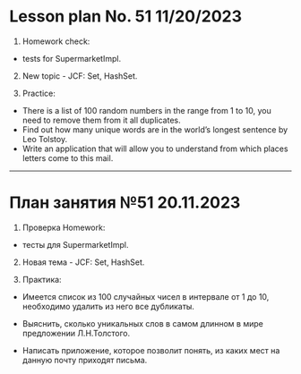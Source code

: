 # Lesson plan No. 51 11/20/2023

1. Homework check:
- tests for SupermarketImpl.

2. New topic - JCF: Set, HashSet.

3. Practice:
- There is a list of 100 random numbers in the range from 1 to 10, you need to remove them from it
  all duplicates.
- Find out how many unique words are in the world’s longest sentence by Leo Tolstoy.
- Write an application that will allow you to understand from which places letters come to this mail.


___________________________________________

# План занятия №51 20.11.2023

1. Проверка Homework:
- тесты для SupermarketImpl.

2. Новая тема - JCF: Set, HashSet.

3. Практика:
- Имеется список из 100 случайных чисел в интервале от 1 до 10, необходимо удалить из него
  все дубликаты.

- Выяснить, сколько уникальных слов в самом длинном в мире предложении Л.Н.Толстого.

- Написать приложение, которое позволит понять, из каких мест на данную почту приходят письма.

